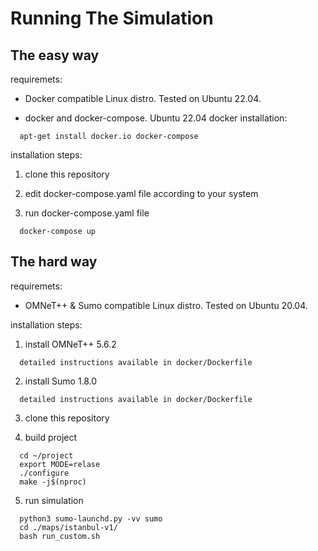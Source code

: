 # Running The Simulation

## The easy way

requiremets:

* Docker compatible Linux distro. Tested on Ubuntu 22.04.

* docker and docker-compose.
Ubuntu 22.04 docker installation:
```
  apt-get install docker.io docker-compose
```

installation steps:

1. clone this repository

2. edit docker-compose.yaml file according to your system

3. run docker-compose.yaml file

```
  docker-compose up
```

## The hard way

requiremets:

* OMNeT++ & Sumo compatible Linux distro. Tested on Ubuntu 20.04.

installation steps:

1. install OMNeT++ 5.6.2

```
  detailed instructions available in docker/Dockerfile
```

2. install Sumo 1.8.0

```
  detailed instructions available in docker/Dockerfile
```

3. clone this repository


4. build project

```
  cd ~/project
  export MODE=relase
  ./configure
  make -j$(nproc)
```

5. run simulation

```
  python3 sumo-launchd.py -vv sumo
  cd ./maps/istanbul-v1/
  bash run_custom.sh
```

